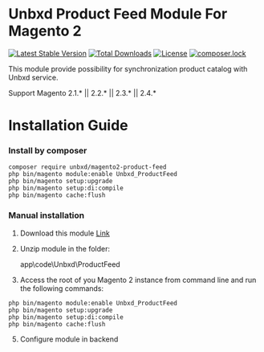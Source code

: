 # Unbxd Product Feed Module For Magento 2

[![Latest Stable Version](https://poser.pugx.org/unbxd/magento2-product-feed/v/stable)](https://packagist.org/packages/unbxd/magento2-product-feed)
[![Total Downloads](https://poser.pugx.org/unbxd/magento2-product-feed/downloads)](https://packagist.org/packages/unbxd/magento2-product-feed)
[![License](https://poser.pugx.org/unbxd/magento2-product-feed/license)](https://packagist.org/packages/unbxd/magento2-product-feed)
[![composer.lock](https://poser.pugx.org/unbxd/magento2-product-feed/composerlock)](https://packagist.org/packages/unbxd/magento2-product-feed)

This module provide possibility for synchronization product catalog with Unbxd service.

Support Magento 2.1.\* || 2.2.\* || 2.3.\* || 2.4.\*

# Installation Guide

### Install by composer

```
composer require unbxd/magento2-product-feed
php bin/magento module:enable Unbxd_ProductFeed
php bin/magento setup:upgrade
php bin/magento setup:di:compile
php bin/magento cache:flush
```

### Manual installation

1. Download this module [Link](https://github.com/unbxd/Magento-2-Extension/archive/1.0.87.zip)
3. Unzip module in the folder:

    app\code\Unbxd\ProductFeed

4. Access the root of you Magento 2 instance from command line and run the following commands:

```
php bin/magento module:enable Unbxd_ProductFeed
php bin/magento setup:upgrade
php bin/magento setup:di:compile
php bin/magento cache:flush
```

5. Configure module in backend


